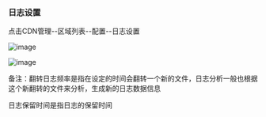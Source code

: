 ### 日志设置

点击CDN管理--区域列表--配置--日志设置

![image](https://user-images.githubusercontent.com/90588289/134640725-5eaee839-cfb0-46ea-8a09-5b977a62ef0b.png)

![image](https://user-images.githubusercontent.com/90588289/133736006-6d50c67a-8290-4e10-8139-f51fa6100a58.png)

备注：翻转日志频率是指在设定的时间会翻转一个新的文件，日志分析一般也根据这个新翻转的文件来分析，生成新的日志数据信息

日志保留时间是指日志的保留时间
